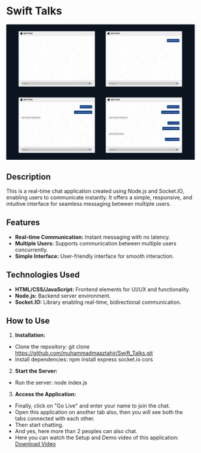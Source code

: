 # Swift Talks

<img src="Chat App.jpg" alt="Chat App">

## Description

This is a real-time chat application created using Node.js and Socket.IO, enabling users to communicate instantly. It offers a simple, responsive, and intuitive interface for seamless messaging between multiple users.

## Features

- **Real-time Communication:** Instant messaging with no latency.
- **Multiple Users:** Supports communication between multiple users concurrently.
- **Simple Interface:** User-friendly interface for smooth interaction.

## Technologies Used

- **HTML/CSS/JavaScript:** Frontend elements for UI/UX and functionality.
- **Node.js:** Backend server environment.
- **Socket.IO:** Library enabling real-time, bidirectional communication.

## How to Use

1) **Installation:** <br>
- Clone the repository: git clone https://github.com/muhammadmaaztahir/Swift_Talks.git <br>
- Install dependencies: npm install express socket.io cors
2) **Start the Server:** <br>
- Run the server: node index.js
3) **Access the Application:** <br>
- Finally, click on "Go Live" and enter your name to join the chat.
- Open this application on another tab also, then you will see both the tabs connected with each other.
- Then start chatting.
- And yes, here more than 2 peoples can also chat.
- Here you can watch the Setup and Demo video of this application: <a href="Demo video (HOW IT WORKS).mp4" download="FILENAME">Download Video</a>
 


